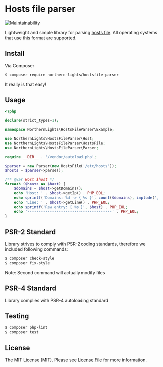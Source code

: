 Hosts file parser
=======================
[![Maintainability](https://api.codeclimate.com/v1/badges/05c4eb3a3e4c9fdb9b83/maintainability)](https://codeclimate.com/github/N0rthernL1ghts/hosts-parser/maintainability)


Lightweight and simple library for parsing [hosts file](https://en.wikipedia.org/wiki/Hosts_(file)). 
All operating systems that use this format are supported. 

## Install

Via Composer

``` bash
$ composer require northern-lights/hostsfile-parser
```
It really is that easy!

## Usage
``` php
<?php

declare(strict_types=1);

namespace NorthernLights\HostsFileParser\Example;

use NorthernLights\HostsFileParser\Host;
use NorthernLights\HostsFileParser\HostsFile;
use NorthernLights\HostsFileParser\Parser;

require __DIR__ . '/vendor/autoload.php';

$parser = new Parser(new HostsFile('/etc/hosts'));
$hosts = $parser->parse();

/** @var Host $host */
foreach ($hosts as $host) {
    $domains = $host->getDomains();
    echo 'Host: ' . $host->getIp() . PHP_EOL;
    echo sprintf('Domains: %d -> { %s }', count($domains), implode(', ', $domains)) . PHP_EOL;
    echo 'Line: ' . $host->getLine() . PHP_EOL;
    echo sprintf('Raw entry: [ %s ]', $host) . PHP_EOL;
    echo '--------------------------------------' . PHP_EOL;
}
```

## PSR-2 Standard
Library strives to comply with PSR-2 coding standards, therefore we included following commands:
``` bash
$ composer check-style
$ composer fix-style
```
Note: Second command will actually modify files

## PSR-4 Standard
Library complies with PSR-4 autoloading standard

## Testing

``` bash
$ composer php-lint
$ composer test
```

## License

The MIT License (MIT). Please see [License File](LICENSE) for more information.


